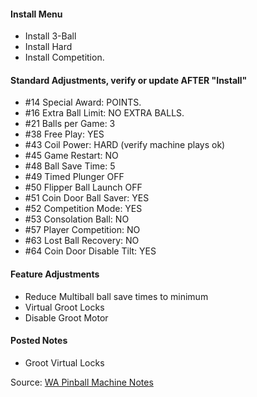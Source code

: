 #### Install Menu
-   Install 3-Ball
-   Install Hard
-   Install Competition.
#### Standard Adjustments, verify or update AFTER "Install"
-   #14 Special Award: POINTS.
-   #16 Extra Ball Limit: NO EXTRA BALLS.
-   #21 Balls per Game: 3
-   #38 Free Play: YES
-   #43 Coil Power: HARD (verify machine plays ok)
-   #45 Game Restart: NO
-   #48 Ball Save Time: 5
-   #49 Timed Plunger OFF
-   #50 Flipper Ball Launch OFF
-   #51 Coin Door Ball Saver: YES
-   #52 Competition Mode: YES
-   #53 Consolation Ball: NO
-   #57 Player Competition: NO
-   #63 Lost Ball Recovery: NO
-   #64 Coin Door Disable Tilt: YES
#### Feature Adjustments
-   Reduce Multiball ball save times to minimum
-   Virtual Groot Locks
-   Disable Groot Motor
#### Posted Notes
-   Groot Virtual Locks

Source: [WA Pinball Machine Notes](http://wapinball.net/setups/)

